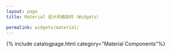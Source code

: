 ```yaml
---
layout: page
title: Material 设计风格部件（Widgets）

permalink: widgets/material/
---
```

{% include catalogpage.html category="Material Components"%}
